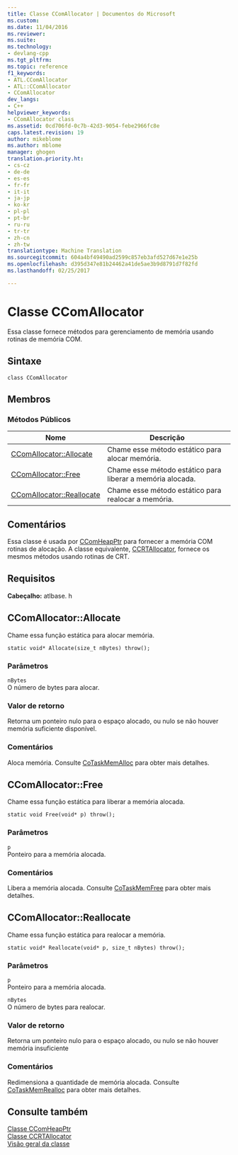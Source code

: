 ```yaml
---
title: Classe CComAllocator | Documentos do Microsoft
ms.custom: 
ms.date: 11/04/2016
ms.reviewer: 
ms.suite: 
ms.technology:
- devlang-cpp
ms.tgt_pltfrm: 
ms.topic: reference
f1_keywords:
- ATL.CComAllocator
- ATL::CComAllocator
- CComAllocator
dev_langs:
- C++
helpviewer_keywords:
- CComAllocator class
ms.assetid: 0cd706fd-0c7b-42d3-9054-febe2966fc8e
caps.latest.revision: 19
author: mikeblome
ms.author: mblome
manager: ghogen
translation.priority.ht:
- cs-cz
- de-de
- es-es
- fr-fr
- it-it
- ja-jp
- ko-kr
- pl-pl
- pt-br
- ru-ru
- tr-tr
- zh-cn
- zh-tw
translationtype: Machine Translation
ms.sourcegitcommit: 604a4bf49490ad2599c857eb3afd527d67e1e25b
ms.openlocfilehash: d395d347e81b24462a41de5ae3b9d8791d7f82fd
ms.lasthandoff: 02/25/2017

---
```

# <a name="ccomallocator-class"></a>Classe CComAllocator
Essa classe fornece métodos para gerenciamento de memória usando rotinas de memória COM.  
  
## <a name="syntax"></a>Sintaxe  
  
```
class CComAllocator
```  
  
## <a name="members"></a>Membros  
  
### <a name="public-methods"></a>Métodos Públicos  
  
|Nome|Descrição|  
|----------|-----------------|  
|[CComAllocator::Allocate](#allocate)|Chame esse método estático para alocar memória.|  
|[CComAllocator::Free](#free)|Chame esse método estático para liberar a memória alocada.|  
|[CComAllocator::Reallocate](#reallocate)|Chame esse método estático para realocar a memória.|  
  
## <a name="remarks"></a>Comentários  
 Essa classe é usada por [CComHeapPtr](../../atl/reference/ccomheapptr-class.md) para fornecer a memória COM rotinas de alocação. A classe equivalente, [CCRTAllocator](../../atl/reference/ccrtallocator-class.md), fornece os mesmos métodos usando rotinas de CRT.  
  
## <a name="requirements"></a>Requisitos  
 **Cabeçalho:** atlbase. h  
  
##  <a name="a-nameallocatea--ccomallocatorallocate"></a><a name="allocate"></a>CComAllocator::Allocate  
 Chame essa função estática para alocar memória.  
  
```
static void* Allocate(size_t nBytes) throw();
```  
  
### <a name="parameters"></a>Parâmetros  
 `nBytes`  
 O número de bytes para alocar.  
  
### <a name="return-value"></a>Valor de retorno  
 Retorna um ponteiro nulo para o espaço alocado, ou nulo se não houver memória suficiente disponível.  
  
### <a name="remarks"></a>Comentários  
 Aloca memória. Consulte [CoTaskMemAlloc](http://msdn.microsoft.com/library/windows/desktop/ms692727) para obter mais detalhes.  
  
##  <a name="a-namefreea--ccomallocatorfree"></a><a name="free"></a>CComAllocator::Free  
 Chame essa função estática para liberar a memória alocada.  
  
```
static void Free(void* p) throw();
```  
  
### <a name="parameters"></a>Parâmetros  
 `p`  
 Ponteiro para a memória alocada.  
  
### <a name="remarks"></a>Comentários  
 Libera a memória alocada. Consulte [CoTaskMemFree](http://msdn.microsoft.com/library/windows/desktop/ms680722) para obter mais detalhes.  
  
##  <a name="a-namereallocatea--ccomallocatorreallocate"></a><a name="reallocate"></a>CComAllocator::Reallocate  
 Chame essa função estática para realocar a memória.  
  
```
static void* Reallocate(void* p, size_t nBytes) throw();
```  
  
### <a name="parameters"></a>Parâmetros  
 `p`  
 Ponteiro para a memória alocada.  
  
 `nBytes`  
 O número de bytes para realocar.  
  
### <a name="return-value"></a>Valor de retorno  
 Retorna um ponteiro nulo para o espaço alocado, ou nulo se não houver memória insuficiente  
  
### <a name="remarks"></a>Comentários  
 Redimensiona a quantidade de memória alocada. Consulte [CoTaskMemRealloc](http://msdn.microsoft.com/library/windows/desktop/ms687280) para obter mais detalhes.  
  
## <a name="see-also"></a>Consulte também  
 [Classe CComHeapPtr](../../atl/reference/ccomheapptr-class.md)   
 [Classe CCRTAllocator](../../atl/reference/ccrtallocator-class.md)   
 [Visão geral da classe](../../atl/atl-class-overview.md)

